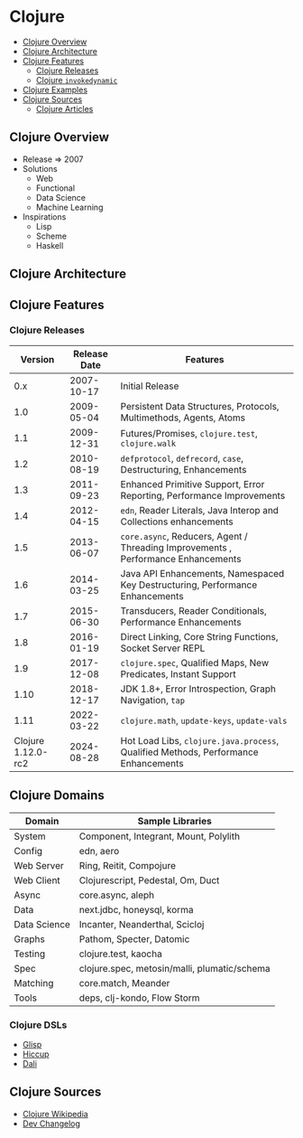 # Clojure

- [Clojure Overview](#Clojure-overview)
- [Clojure Architecture](#Clojure-architecture)
- [Clojure Features](#Clojure-features)
    * [Clojure Releases](#Clojure-releases)
    * [Clojure `invokedynamic`](#Clojure-invokedynamic)
- [Clojure Examples](#Clojure-examples)
- [Clojure Sources](#Clojure-sources)
    * [Clojure Articles](#Clojure-articles)

## Clojure Overview

* Release => 2007
* Solutions
    * Web
    * Functional
    * Data Science
    * Machine Learning
* Inspirations
    * Lisp
    * Scheme
    * Haskell

## Clojure Architecture

## Clojure Features

### Clojure Releases

| Version            | Release Date | Features                                                                           |
|--------------------|--------------|------------------------------------------------------------------------------------|
| 0.x                | 2007-10-17   | Initial Release                                                                    |
| 1.0                | 2009-05-04   | Persistent Data Structures, Protocols, Multimethods, Agents, Atoms                 |
| 1.1                | 2009-12-31   | Futures/Promises, `clojure.test`, `clojure.walk`                                   |
| 1.2                | 2010-08-19   | `defprotocol`, `defrecord`, `case`, Destructuring, Enhancements                    |
| 1.3                | 2011-09-23   | Enhanced Primitive Support, Error Reporting, Performance Improvements              |
| 1.4                | 2012-04-15   | `edn`, Reader Literals, Java Interop and Collections enhancements                  |
| 1.5                | 2013-06-07   | `core.async`, Reducers, Agent / Threading Improvements , Performance Enhancements  |
| 1.6                | 2014-03-25   | Java API Enhancements, Namespaced Key Destructuring, Performance Enhancements      |
| 1.7                | 2015-06-30   | Transducers, Reader Conditionals, Performance Enhancements                         |
| 1.8                | 2016- 01-19  | Direct Linking, Core String Functions, Socket Server REPL                          |
| 1.9                | 2017-12-08   | `clojure.spec`, Qualified Maps, New Predicates, Instant Support                    |
| 1.10               | 2018-12-17   | JDK 1.8+, Error Introspection, Graph Navigation, `tap`                             |
| 1.11               | 2022-03-22   | `clojure.math`, `update-keys`, `update-vals`                                       |
| Clojure 1.12.0-rc2 | 2024-08-28   | Hot Load Libs, `clojure.java.process`, Qualified Methods, Performance Enhancements |

## Clojure Domains

| Domain       | Sample Libraries                             | 
|--------------|----------------------------------------------|
| System       | Component, Integrant, Mount, Polylith        |
| Config       | edn, aero                                    |
| Web Server   | Ring, Reitit, Compojure                      |
| Web Client   | Clojurescript, Pedestal, Om, Duct            |
| Async        | core.async, aleph                            |
| Data         | next.jdbc, honeysql, korma                   |
| Data Science | Incanter, Neanderthal, Scicloj               |
| Graphs       | Pathom, Specter,  Datomic                    |
| Testing      | clojure.test, kaocha                         |
| Spec         | clojure.spec, metosin/malli, plumatic/schema |
| Matching     | core.match, Meander                          |
| Tools        | deps, clj-kondo, Flow Storm                  |

### Clojure DSLs

* [Glisp](https://glisp.app/commit:e7fbaae/)
* [Hiccup](https://github.com/weavejester/hiccup)
* [Dali](https://glisp.app/commit:e7fbaae/)

## Clojure Sources

* [Clojure Wikipedia](https://en.wikipedia.org/wiki/Clojure)
* [Dev Changelog](https://clojure.org/releases/devchangelog)